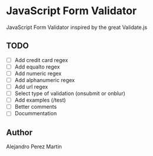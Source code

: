 JavaScript Form Validator
=========================
JavaScript Form Validator inspired by the great Validate.js

## TODO
* [ ] Add credit card regex
* [ ] Add equalto regex
* [ ] Add numeric regex
* [ ] Add alphanumeric regex
* [ ] Add url regex
* [ ] Select type of validation (onsubmit or onblur)
* [ ] Add examples (/test)
* [ ] Better comments
* [ ] Docummentation

## Author
Alejandro Perez Martin
